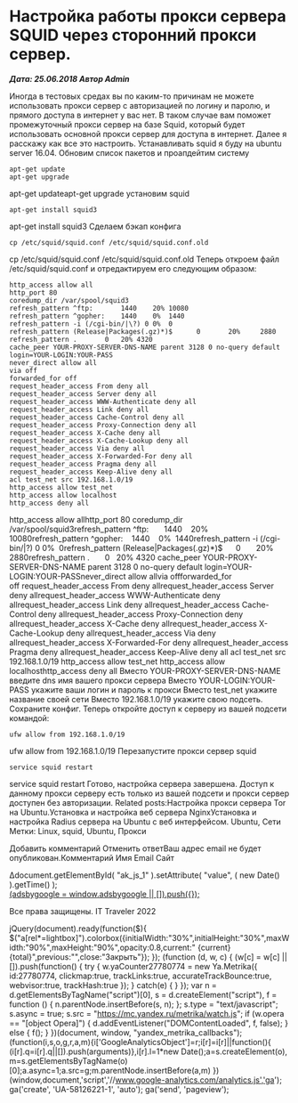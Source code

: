 # Настройка работы прокси сервера SQUID через сторонний прокси сервер.                	  
***Дата: 25.06.2018 Автор Admin***

Иногда в тестовых средах вы по каким-то причинам не можете использовать прокси сервер с авторизацией по логину и паролю, и прямого доступа в интернет у вас нет.
В таком случае вам поможет промежуточный прокси сервер на базе Squid, который будет использовать основной прокси сервер для доступа в интернет.
Далее я расскажу как все это настроить.
Устанавливать squid я буду на ubuntu server 16.04.
Обновим список пакетов и проапдейтим систему
```
apt-get update
apt-get upgrade
```
apt-get updateapt-get upgrade
установим squid
```
apt-get install squid3
```
apt-get install squid3
Сделаем бэкап конфига
```
cp /etc/squid/squid.conf /etc/squid/squid.conf.old
```
cp /etc/squid/squid.conf /etc/squid/squid.conf.old
Теперь откроем файл /etc/squid/squid.conf и отредактируем его следующим образом:
```
http_access allow all
http_port 80
coredump_dir /var/spool/squid3
refresh_pattern ^ftp:       1440    20% 10080
refresh_pattern ^gopher:    1440    0%  1440
refresh_pattern -i (/cgi-bin/|\?) 0 0%  0
refresh_pattern (Release|Packages(.gz)*)$      0       20%     2880
refresh_pattern .       0   20% 4320
cache_peer YOUR-PROXY-SERVER-DNS-NAME parent 3128 0 no-query default login=YOUR-LOGIN:YOUR-PASS
never_direct allow all
via off
forwarded_for off
request_header_access From deny all
request_header_access Server deny all
request_header_access WWW-Authenticate deny all
request_header_access Link deny all
request_header_access Cache-Control deny all
request_header_access Proxy-Connection deny all
request_header_access X-Cache deny all
request_header_access X-Cache-Lookup deny all
request_header_access Via deny all
request_header_access X-Forwarded-For deny all
request_header_access Pragma deny all
request_header_access Keep-Alive deny all
acl test_net src 192.168.1.0/19
http_access allow test_net
http_access allow localhost
http_access deny all
```
http_access allow allhttp_port 80&nbsp;coredump_dir /var/spool/squid3refresh_pattern ^ftp:&nbsp;&nbsp;&nbsp;&nbsp;&nbsp;&nbsp; 1440&nbsp;&nbsp;&nbsp;&nbsp;20% 10080refresh_pattern ^gopher:&nbsp;&nbsp;&nbsp;&nbsp;1440&nbsp;&nbsp;&nbsp;&nbsp;0%&nbsp;&nbsp;1440refresh_pattern -i (/cgi-bin/|\?) 0 0%&nbsp;&nbsp;0refresh_pattern (Release|Packages(.gz)*)$&nbsp;&nbsp;&nbsp;&nbsp;&nbsp;&nbsp;0&nbsp;&nbsp;&nbsp;&nbsp;&nbsp;&nbsp; 20%&nbsp;&nbsp;&nbsp;&nbsp; 2880refresh_pattern .&nbsp;&nbsp;&nbsp;&nbsp;&nbsp;&nbsp; 0&nbsp;&nbsp; 20% 4320&nbsp;cache_peer YOUR-PROXY-SERVER-DNS-NAME parent 3128 0 no-query default login=YOUR-LOGIN:YOUR-PASSnever_direct allow allvia offforwarded_for off&nbsp;request_header_access From deny allrequest_header_access Server deny allrequest_header_access WWW-Authenticate deny allrequest_header_access Link deny allrequest_header_access Cache-Control deny allrequest_header_access Proxy-Connection deny allrequest_header_access X-Cache deny allrequest_header_access X-Cache-Lookup deny allrequest_header_access Via deny allrequest_header_access X-Forwarded-For deny allrequest_header_access Pragma deny allrequest_header_access Keep-Alive deny all&nbsp;acl test_net src 192.168.1.0/19&nbsp;http_access allow test_net&nbsp;http_access allow localhosthttp_access deny all
Вместо YOUR-PROXY-SERVER-DNS-NAME введите dns имя вашего прокси сервера
Вместо YOUR-LOGIN:YOUR-PASS укажите ваши логин и пароль к прокси
Вместо test_net укажите название своей сети
Вместо 192.168.1.0/19 укажите свою подсеть.
Сохраните конфиг.
Теперь откройте доступ к серверу из вашей подсети командой:
```
ufw allow from 192.168.1.0/19
```
ufw allow from 192.168.1.0/19
Перезапустите прокси сервер squid
```
service squid restart
```
service squid restart
Готово, настройка сервера завершена.
Доступ к данному прокси серверу есть только из вашей подсети и прокси сервер доступен без авторизации.
Related posts:Настройка прокси сервера Tor на Ubuntu.Установка и настройка веб сервера NginxУстановка и настройка Radius сервера на Ubuntu с веб интерфейсом.
 Ubuntu, Сети 
 Метки: Linux, squid, Ubuntu, Прокси  
                        
Добавить комментарий Отменить ответВаш адрес email не будет опубликован.Комментарий Имя 
Email 
Сайт 
 
&#916;document.getElementById( "ak_js_1" ).setAttribute( "value", ( new Date() ).getTime() );	
<ins class="adsbygoogle"
style="display:block"
data-ad-client="ca-pub-1890562251101921"
data-ad-slot="9117958896"
data-ad-format="auto">
(adsbygoogle = window.adsbygoogle || []).push({});
  
Все права защищены. IT Traveler 2022 
                            
jQuery(document).ready(function($){
$("a[rel*=lightbox]").colorbox({initialWidth:"30%",initialHeight:"30%",maxWidth:"90%",maxHeight:"90%",opacity:0.8,current:" {current}  {total}",previous:"",close:"Закрыть"});
});
(function (d, w, c) {
(w[c] = w[c] || []).push(function() {
try {
w.yaCounter27780774 = new Ya.Metrika({
id:27780774,
clickmap:true,
trackLinks:true,
accurateTrackBounce:true,
webvisor:true,
trackHash:true
});
} catch(e) { }
});
var n = d.getElementsByTagName("script")[0],
s = d.createElement("script"),
f = function () { n.parentNode.insertBefore(s, n); };
s.type = "text/javascript";
s.async = true;
s.src = "https://mc.yandex.ru/metrika/watch.js";
if (w.opera == "[object Opera]") {
d.addEventListener("DOMContentLoaded", f, false);
} else { f(); }
})(document, window, "yandex_metrika_callbacks");
(function(i,s,o,g,r,a,m){i['GoogleAnalyticsObject']=r;i[r]=i[r]||function(){
(i[r].q=i[r].q||[]).push(arguments)},i[r].l=1*new Date();a=s.createElement(o),
m=s.getElementsByTagName(o)[0];a.async=1;a.src=g;m.parentNode.insertBefore(a,m)
})(window,document,'script','//www.google-analytics.com/analytics.js','ga');
ga('create', 'UA-58126221-1', 'auto');
ga('send', 'pageview');
